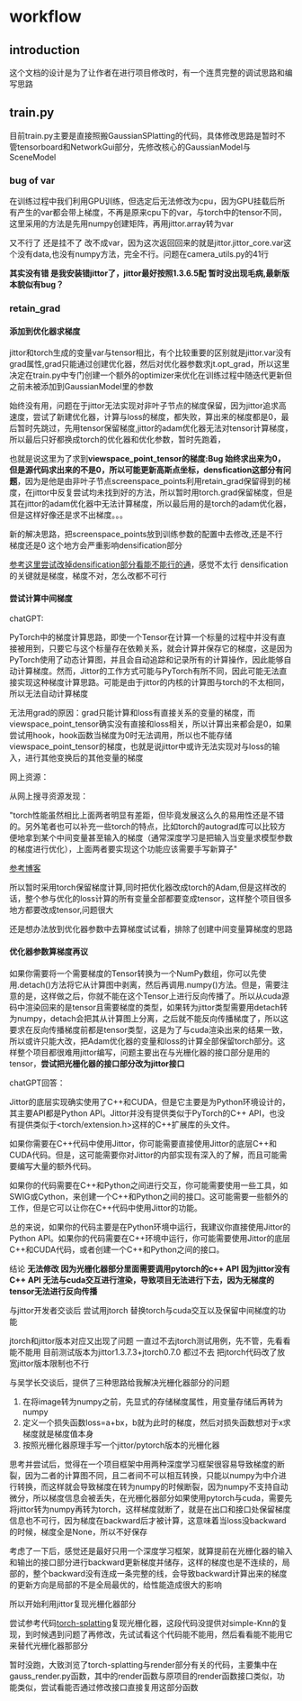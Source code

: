 # workflow

## introduction

这个文档的设计是为了让作者在进行项目修改时，有一个连贯完整的调试思路和编写思路

## train.py

目前train.py主要是直接照搬GaussianSPlatting的代码，具体修改思路是暂时不管tensorboard和NetworkGui部分，先修改核心的GaussianModel与SceneModel

### bug of var

在训练过程中我们利用GPU训练，但选定后无法修改为cpu，因为GPU挂载后所有产生的var都会带上梯度，不再是原来cpu下的var，与torch中的tensor不同，这里采用的方法是先用numpy创建矩阵，再用jittor.array转为var

又不行了 还是挂不了 改不成var，因为这次返回回来的就是jittor.jittor_core.var这个没有data,也没有numpy方法，完全不行。问题在camera_utils.py的41行


**其实没有错 是我安装错jittor了，jittor最好按照1.3.6.5配 暂时没出现毛病,最新版本貌似有bug？**

### retain_grad


#### 添加到优化器求梯度

jittor和torch生成的变量var与tensor相比，有个比较重要的区别就是jittor.var没有grad属性,grad只能通过创建优化器，然后对优化器参数求jt.opt_grad，所以这里决定在train.py中专门创建一个额外的optimizer来优化在训练过程中随迭代更新但之前未被添加到GaussianModel里的参数

始终没有用，问题在于jittor无法实现对非叶子节点的梯度保留，因为jittor追求高速度，尝试了新建优化器，计算与loss的梯度，都失败，算出来的梯度都是0，最后暂时先跳过，先用tensor保留梯度,jittor的adam优化器无法对tensor计算梯度，所以最后只好都换成torch的优化器和优化参数，暂时先跑着，

也就是说这里为了求到**viewspace_point_tensor的梯度:Bug 始终求出来为0，但是源代码求出来的不是0，所以可能更新高斯点坐标，densfication这部分有问题**，因为是他是由非叶子节点screenspace_points利用retain_grad保留得到的梯度，在jittor中反复尝试均未找到好的方法，所以暂时用torch.grad保留梯度，但是其在jittor的adam优化器中无法计算梯度，所以最后用的是torch的adam优化器，但是这样好像还是求不出梯度。。。

新的解决思路，把screenspace_points放到训练参数的配置中去修改,还是不行 梯度还是0 这个地方会严重影响densification部分

[参考这里尝试改掉densification部分看能不能行的通](https://github.com/WangFeng18/3d-gaussian-splatting/blob/main/splatter.py)，感觉不太行 densification的关键就是梯度，梯度不对，怎么改都不可行

#### 尝试计算中间梯度

chatGPT:

PyTorch中的梯度计算思路，即使一个Tensor在计算一个标量的过程中并没有直接被用到，只要它与这个标量存在依赖关系，就会计算并保存它的梯度，这是因为PyTorch使用了动态计算图，并且会自动追踪和记录所有的计算操作，因此能够自动计算梯度。然而，Jittor的工作方式可能与PyTorch有所不同，因此可能无法直接实现这种梯度计算思路。可能是由于jittor的内核的计算图与torch的不太相同，所以无法自动计算梯度

无法用grad的原因：grad只能计算和loss有直接关系的变量的梯度，而viewspace_point_tensor确实没有直接和loss相关，所以计算出来都会是0，如果尝试用hook，hook函数当梯度为0时无法调用，所以也不能存储viewspace_point_tensor的梯度，也就是说jittor中或许无法实现对与loss的输入，进行其他变换后的其他变量的梯度

网上资源：

从网上搜寻资源发现：

"torch性能虽然相比上面两者明显有差距，但毕竟发展这么久的易用性还是不错的。另外笔者也可以补充一些torch的特点，比如torch的autograd库可以比较方便地拿到某个中间变量甚至输入的梯度（通常深度学习是把输入当变量求模型参数的梯度进行优化），上面两者要实现这个功能应该需要手写新算子"

[参考博客](https://zhuanlan.zhihu.com/p/635455855)

所以暂时采用torch保留梯度计算,同时把优化器改成torch的Adam,但是这样改的话，整个参与优化的loss计算的所有变量全部都要变成tensor，这样整个项目很多地方都要改成tensor,问题很大

还是想办法放到优化器参数中去算梯度试试看，排除了创建中间变量算梯度的思路

#### 优化器参数算梯度再议

如果你需要将一个需要梯度的Tensor转换为一个NumPy数组，你可以先使用.detach()方法将它从计算图中剥离，然后再调用.numpy()方法。但是，需要注意的是，这样做之后，你就不能在这个Tensor上进行反向传播了。所以从cuda源码中渲染回来的是tensor且需要梯度的类型，如果转为jittor类型需要用detach转为numpy，detach会把其从计算图上分离，之后就不能反向传播梯度了，所以这要求在反向传播梯度前都是tensor类型，这是为了与cuda渲染出来的结果一致，所以或许只能大改，把Adam优化器的变量和loss的计算全部保留torch部分。这样整个项目都很难用jittor编写，问题主要出在与光栅化器的接口部分是用的tensor，**尝试把光栅化器的接口部分改为jittor接口**

chatGPT回答：

Jittor的底层实现确实使用了C++和CUDA，但是它主要是为Python环境设计的，其主要API都是Python API。Jittor并没有提供类似于PyTorch的C++ API，也没有提供类似于<torch/extension.h>这样的C++扩展库的头文件。

如果你需要在C++代码中使用Jittor，你可能需要直接使用Jittor的底层C++和CUDA代码。但是，这可能需要你对Jittor的内部实现有深入的了解，而且可能需要编写大量的额外代码。

如果你的代码需要在C++和Python之间进行交互，你可能需要使用一些工具，如SWIG或Cython，来创建一个C++和Python之间的接口。这可能需要一些额外的工作，但是它可以让你在C++代码中使用Jittor的功能。

总的来说，如果你的代码主要是在Python环境中运行，我建议你直接使用Jittor的Python API。如果你的代码需要在C++环境中运行，你可能需要使用Jittor的底层C++和CUDA代码，或者创建一个C++和Python之间的接口。


结论 **无法修改 因为光栅化器部分里面需要调用pytorch的c++ API 因为jittor没有C++ API 无法与cuda交互进行渲染，导致项目无法进行下去，因为无梯度的tensor无法进行反向传播** 

与jittor开发者交谈后 尝试用jtorch 替换torch与cuda交互以及保留中间梯度的功能

jtorch和jittor版本对应又出现了问题 一直过不去jtorch测试用例，先不管，先看看能不能用 目前测试版本为jittor1.3.7.3+jtorch0.7.0 都过不去 把jtorch代码改了放宽jittor版本限制也不行

与吴学长交谈后，提供了三种思路给我解决光栅化器部分的问题
1. 在将image转为numpy之前，先显式的存储梯度属性，用变量存储后再转为numpy
2. 定义一个损失函数loss=a+bx，b就为此时的梯度，然后对损失函数想对于x求梯度就是梯度值本身
3. 按照光栅化器原理手写一个jittor/pytorch版本的光栅化器

思考并尝试后，觉得在一个项目框架中用两种深度学习框架很容易导致梯度的断裂，因为二者的计算图不同，且二者间不可以相互转换，只能以numpy为中介进行转换，而这样就会导致梯度在转为numpy的时候断裂，因为numpy不支持自动微分，所以梯度信息会被丢失，在光栅化器部分如果使用pytorch与cuda，需要先将jittor转为numpy再转为torch，这样梯度就断了，就是在出口和接口处保留梯度信息也不可行，因为梯度在backward后才被计算，这意味着当loss没backward的时候，梯度全是None，所以不好保存

考虑了一下后，感觉还是最好只用一个深度学习框架，就算提前在光栅化器的输入和输出的接口部分进行backward更新梯度并储存，这样的梯度也是不连续的，局部的，整个backward没有连成一条完整的线，会导致backward计算出来的梯度的更新方向是局部的不是全局最优的，给性能造成很大的影响

所以开始利用jittor复现光栅化器部分

尝试参考代码[torch-splatting](https://github.com/hbb1/torch-splatting/tree/main)复现光栅化器，这段代码没提供对simple-Knn的复现，到时候遇到问题了再修改，先试试看这个代码能不能用，然后看看能不能用它来替代光栅化器那部分

暂时没跑，大致浏览了torch-splatting与render部分有关的代码，主要集中在gauss_render.py函数，其中的render函数与原项目的render函数接口类似，功能类似，尝试看能否通过修改接口直接复用这部分函数